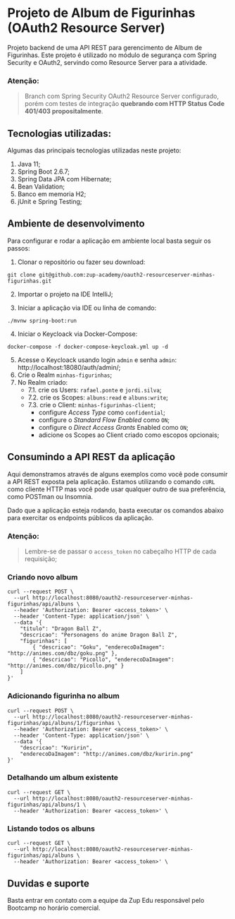 # Projeto de Album de Figurinhas (OAuth2 Resource Server)

Projeto backend de uma API REST para gerencimento de Album de Figurinhas. Este projeto é utilizado no módulo de segurança com Spring Security e OAuth2, servindo como Resource Server para a atividade.

### Atenção:
> Branch com Spring Security OAuth2 Resource Server configurado, porém com testes de integração **quebrando com HTTP Status Code 401/403 propositalmente**.

## Tecnologias utilizadas:

Algumas das principais tecnologias utilizadas neste projeto:

1. Java 11;
2. Spring Boot 2.6.7;
3. Spring Data JPA com Hibernate;
4. Bean Validation;
5. Banco em memoria H2;
6. jUnit e Spring Testing;

## Ambiente de desenvolvimento

Para configurar e rodar a aplicação em ambiente local basta seguir os passos:

1. Clonar o repositório ou fazer seu download:

```shell
git clone git@github.com:zup-academy/oauth2-resourceserver-minhas-figurinhas.git
```

2. Importar o projeto na IDE IntelliJ;

3. Iniciar a aplicação via IDE ou linha de comando:

```shell
./mvnw spring-boot:run
``` 

4. Iniciar o Keycloack via Docker-Compose:

```shell
docker-compose -f docker-compose-keycloak.yml up -d
```

5. Acesse o Keycloack usando login `admin` e senha `admin`: http://localhost:18080/auth/admin/;
6. Crie o Realm `minhas-figurinhas`;
7. No Realm criado:
    - 7.1. crie os Users: `rafael.ponte` e `jordi.silva`;
    - 7.2. crie os Scopes: `albuns:read` e `albuns:write`;
    - 7.3. crie o Client: `minhas-figurinhas-client`;
        - configure _Access Type_ como `confidential`;
        - configure o _Standard Flow Enabled_ como `ON`;
        - configure o _Direct Access Grants_ Enabled como `ON`;
        - adicione os Scopes ao Client criado como escopos opcionais;

## Consumindo a API REST da aplicação

Aqui demonstramos através de alguns exemplos como você pode consumir a API REST exposta pela aplicação. Estamos utilizando o comando `cURL` como cliente HTTP mas você pode usar qualquer outro de sua preferência, como POSTman ou Insomnia. 

Dado que a aplicação esteja rodando, basta executar os comandos abaixo para exercitar os endpoints públicos da aplicação.

### Atenção:
> Lembre-se de passar o `access_token` no cabeçalho HTTP de cada requisição;

### Criando novo album

```shell
curl --request POST \
  --url http://localhost:8080/oauth2-resourceserver-minhas-figurinhas/api/albuns \
  --header 'Authorization: Bearer <access_token>' \
  --header 'Content-Type: application/json' \
  --data '{
	"titulo": "Dragon Ball Z",
	"descricao": "Personagens do anime Dragon Ball Z",
	"figurinhas": [
		{ "descricao": "Goku", "enderecoDaImagem": "http://animes.com/dbz/goku.png" },
		{ "descricao": "Picollo", "enderecoDaImagem": "http://animes.com/dbz/picollo.png" }
	]
}'
```

### Adicionando figurinha no album

```shell
curl --request POST \
  --url http://localhost:8080/oauth2-resourceserver-minhas-figurinhas/api/albuns/1/figurinhas \
  --header 'Authorization: Bearer <access_token>' \
  --header 'Content-Type: application/json' \
  --data '{ 
	"descricao": "Kuririn", 
	"enderecoDaImagem": "http://animes.com/dbz/kuririn.png" 
}'
```

### Detalhando um album existente
```shell
curl --request GET \
  --url http://localhost:8080/oauth2-resourceserver-minhas-figurinhas/api/albuns/1 \
  --header 'Authorization: Bearer <access_token>' \
```

### Listando todos os albuns
```shell
curl --request GET \
  --url http://localhost:8080/oauth2-resourceserver-minhas-figurinhas/api/albuns \
  --header 'Authorization: Bearer <access_token>' \
```

## Duvidas e suporte

Basta entrar em contato com a equipe da Zup Edu responsável pelo Bootcamp no horário comercial.